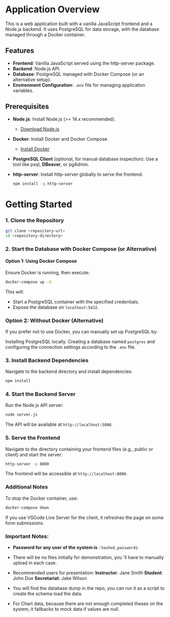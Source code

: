 # Application Overview

This is a web application built with a vanilla JavaScript frontend and a Node.js backend. It uses PostgreSQL for data storage, with the database managed through a Docker container.

## Features

- **Frontend**: Vanilla JavaScript served using the http-server package.
- **Backend**: Node.js API.
- **Database**: PostgreSQL managed with Docker Compose (or an alternative setup).
- **Environment Configuration**: `.env` file for managing application variables.

## Prerequisites

- **Node.js**: Install Node.js (>= 14.x recommended).

  - [Download Node.js](https://nodejs.org/)

- **Docker**: Install Docker and Docker Compose.

  - [Install Docker](https://www.docker.com/get-started)

- **PostgreSQL Client** (optional, for manual database inspection): Use a tool like psql, **DBeaver**, or pgAdmin.

- **http-server**: Install http-server globally to serve the frontend.
  ```bash
  npm install -g http-server
  ```

# Getting Started

### 1. Clone the Repository

```bash
git clone <repository-url>
cd <repository-directory>
```

### 2. Start the Database with Docker Compose (or Alternative)

#### Option 1: Using Docker Compose

Ensure Docker is running, then execute:

```bash
docker-compose up -d
```

This will:

- Start a PostgreSQL container with the specified credentials.
- Expose the database on `localhost:5432`.

### Option 2: Without Docker (Alternative)

If you prefer not to use Docker, you can manually set up PostgreSQL by:

Installing PostgreSQL locally.
Creating a database named `postgres` and configuring the connection settings according to the `.env` file.

### 3. Install Backend Dependencies

Navigate to the backend directory and install dependencies:

```bash
npm install
```

### 4. Start the Backend Server

Run the Node.js API server:

```bash
node server.js
```

The API will be available at `http://localhost:5000`.

### 5. Serve the Frontend

Navigate to the directory containing your frontend files (e.g., public or client) and start the server:

```bash
http-server -p 8080
```

The frontend will be accessible at `http://localhost:8080`.

### Additional Notes

To stop the Docker container, use:

```bash
docker-compose down
```

If you use VSCode Live Server for the client, it refreshes the page on some form submissions.

### Important Notes:

- **Password for any user of the system is** : `hashed_password1`
- There will be no files initially for demonstration, you 'll have to manually upload in each case.

- Recommended users for presentation:
  **Instructor**: Jane Smith
  **Student**: John Doe
  **Secretariat**: Jake Wilson

- You will find the database dump in the repo, you can run it as a script to create the schema load the data.

- For Chart data, because there are not enough completed theses on the system, it fallbacks to mock data if values are null.
